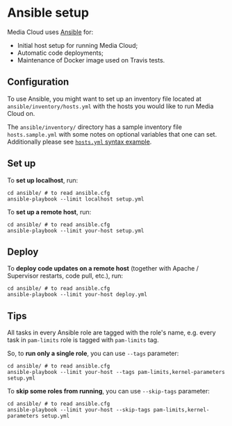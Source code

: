 # Ansible setup

Media Cloud uses [Ansible](https://www.ansible.com/) for:

* Initial host setup for running Media Cloud;
* Automatic code deployments;
* Maintenance of Docker image used on Travis tests.


## Configuration

To use Ansible, you might want to set up an inventory file located at `ansible/inventory/hosts.yml` with the hosts you would like to run Media Cloud on.

The `ansible/inventory/` directory has a sample inventory file `hosts.sample.yml` with some notes on optional variables that one can set. Additionally please see [`hosts.yml` syntax example](https://github.com/ansible/ansible/blob/devel/examples/hosts.yaml).


## Set up

To **set up localhost**, run:

```shell
cd ansible/	# to read ansible.cfg
ansible-playbook --limit localhost setup.yml
```

To **set up a remote host**, run:

```shell
cd ansible/	# to read ansible.cfg
ansible-playbook --limit your-host setup.yml
```


## Deploy

To **deploy code updates on a remote host** (together with Apache / Supervisor restarts, code pull, etc.), run:

```shell
cd ansible/	# to read ansible.cfg
ansible-playbook --limit your-host deploy.yml
```


## Tips

All tasks in every Ansible role are tagged with the role's name, e.g. every task in `pam-limits` role is tagged with `pam-limits` tag.

So, to **run only a single role**, you can use `--tags` parameter:

```shell
cd ansible/	# to read ansible.cfg
ansible-playbook --limit your-host --tags pam-limits,kernel-parameters setup.yml
```

To **skip some roles from running**, you can use `--skip-tags` parameter:

```shell
cd ansible/	# to read ansible.cfg
ansible-playbook --limit your-host --skip-tags pam-limits,kernel-parameters setup.yml
```
